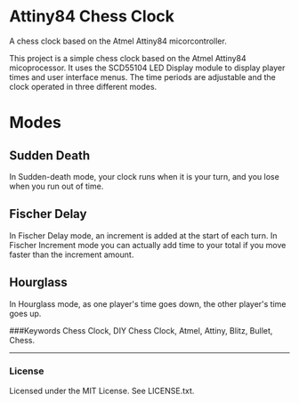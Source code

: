 # Attiny84 Chess Clock
A chess clock based on the Atmel Attiny84 micorcontroller.

This project is a simple chess clock based on the Atmel Attiny84 micoprocessor. It uses the SCD55104 LED Display 
module to display player times and user interface menus. The time periods are adjustable and the clock operated 
in three different modes. 

# Modes
## Sudden Death
In Sudden-death mode, your clock runs when it is your turn, and you lose when you run out of time. 

## Fischer Delay
In Fischer Delay mode, an increment is added at the start of each turn. In Fischer Increment mode you can actually 
add time to your total if you move faster than the increment amount. 

## Hourglass
In Hourglass mode, as one player's time goes down, the other player's time goes up. 

###Keywords
Chess Clock, DIY Chess Clock, Atmel, Attiny, Blitz, Bullet, Chess.

- - - 
### License
Licensed under the MIT License. See LICENSE.txt. 
